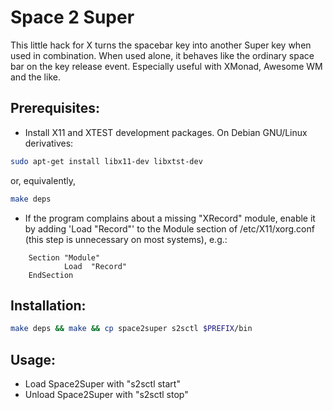 # Space 2 Super

This little hack for X turns the spacebar key into another Super key when used in combination.
When used alone, it behaves like the ordinary space bar on the key release event.
Especially useful with XMonad, Awesome WM and the like.

## Prerequisites:
* Install X11 and XTEST development packages. On Debian GNU/Linux derivatives:

```bash
sudo apt-get install libx11-dev libxtst-dev
```
or, equivalently,
```bash
make deps
```
* If the program complains about a missing "XRecord" module, enable it by adding 'Load "Record"'
to the Module section of /etc/X11/xorg.conf (this step is unnecessary on most systems), e.g.:

```
    Section "Module"
            Load  "Record"
    EndSection
```

## Installation:
```bash
make deps && make && cp space2super s2sctl $PREFIX/bin
```

## Usage:
* Load Space2Super with "s2sctl start"
* Unload Space2Super with "s2sctl stop"
